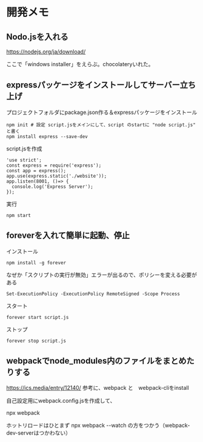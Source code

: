 開発メモ
===

Nodo.jsを入れる
---

https://nodejs.org/ja/download/

ここで「windows installer」をえらぶ。chocolateryいれた。

expressパッケージをインストールしてサーバー立ち上げ
---

プロジェクトフォルダにpackage.json作る＆expressパッケージをインストール

```
npm init # 設定 script.jsをメインにして、script のstartに "node script.js" と書く
npm install express --save-dev
```

script.jsを作成
```
'use strict';
const express = require('express');
const app = express();
app.use(express.static('./website'));
app.listen(8001, ()=> {
  console.log('Express Server');
});
```

実行
```
npm start
```

foreverを入れて簡単に起動、停止
---

インストール
```
npm install -g forever
```

なぜか「スクリプトの実行が無効」エラーが出るので、ポリシーを変える必要がある
```
Set-ExecutionPolicy -ExecutionPolicy RemoteSigned -Scope Process
```

スタート
```
forever start script.js
```

ストップ
```
forever stop script.js
```

webpackでnode_modules内のファイルをまとめたりする
---

https://ics.media/entry/12140/
参考に、webpack と　webpack-cliをinstall

自己設定用にwebpack.config.jsを作成して、

npx webpack

ホットリロードはひとまず
npx webpack --watch
の方をつかう（webpack-dev-serverはつかわない）


